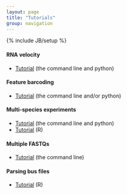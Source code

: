 ```yaml
---
layout: page
title: "Tutorials"
group: navigation
---
```


{% include JB/setup %}

#### RNA velocity
- [Tutorial](velocity_tutorial.html) (the command line and python)

#### Feature barcoding
- [Tutorial](kite_tutorial.html) (the command line and/or python)

#### Multi-species experiments
- [Tutorial](species_mixing.html) (the command line and python)
- [Tutorial](https://bustools.github.io/BUS_notebooks_R/10xv2.html) (R)

#### Multiple FASTQs 
- [Tutorial](multiple_files.html) (the command line)

#### Parsing bus files
- [Tutorial](https://bustools.github.io/BUS_notebooks_R/10xv3.html) (R)

